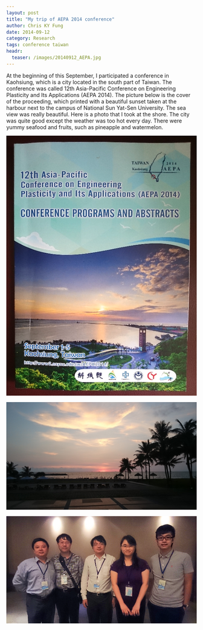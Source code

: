 ```yaml
---
layout: post
title: "My trip of AEPA 2014 conference"
author: Chris KY Fung
date: 2014-09-12
category: Research
tags: conference taiwan
headr:
  teaser: /images/20140912_AEPA.jpg
---
```


At the beginning of this September, I participated a conference in Kaohsiung, which is a city located in the south part of Taiwan. The conference was called 12th Asia-Pacific Conference on Engineering Plasticity and Its Applications (AEPA 2014). The picture below is the cover of the proceeding, which printed with a beautiful sunset taken at the harbour next to the campus of National Sun Yat-Sen University. The sea view was really beautiful. Here is a photo that I took at the shore. The city was quite good except the weather was too hot every day. There were yummy seafood and fruits, such as pineapple and watermelon.

<!--more-->

![AEPA 2014 conference](/images/20140912_AEPA.jpg)

![Sunset at the harbour next to the campus of National Sun Yat-Sen University](/images/20140902_181800_seaview.jpg)

![Team Photo](/images/2014_APEA_team_photo.jpg)